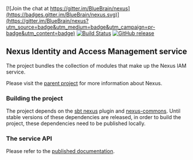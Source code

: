 [![Join the chat at https://gitter.im/BlueBrain/nexus](https://badges.gitter.im/BlueBrain/nexus.svg)](https://gitter.im/BlueBrain/nexus?utm_source=badge&utm_medium=badge&utm_campaign=pr-badge&utm_content=badge)
[![Build Status](https://bbpcode.epfl.ch/ci/buildStatus/icon?job=nexus.sbt.nexus-iam)](https://bbpcode.epfl.ch/ci/job/nexus.sbt.nexus-iam)
[![GitHub release](https://img.shields.io/github/release/BlueBrain/nexus-iam.svg)]()

## Nexus Identity and Access Management service

The project bundles the collection of modules that make up the Nexus IAM service.

Please visit the [parent project](https://github.com/BlueBrain/nexus) for more information about Nexus.

### Building the project

The project depends on the [sbt nexus](https://github.com/bluebrain/sbt-nexus) plugin and
[nexus-commons](https://github.com/bluebrain/nexus-commons).  Until stable versions of these dependencies are released,
in order to build the project, these dependencies need to be published locally.

### The service API

Please refer to the [published documentation](https://bbp-nexus.epfl.ch/dev/docs).
